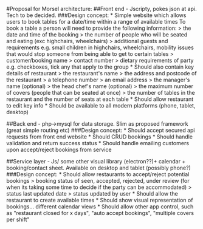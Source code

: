 #Proposal for Morsel architecture: 
##Front end - Jscripty, pokes json at api. Tech to be decided.
###Design concept:
	* Simple website which allows users to book tables for a date/time within a range of available times
	    To book a table a person will need to provide the following information:
	        > the date and time of the booking
	        > the number of people who will be seated and eating (exc highchairs, wheelchairs)
	        > additional guests and requirements e.g. small children in highchairs, wheelchairs,
	          mobility issues that would stop someone from being able to get to certain tables
	        > customer/booking name
	        > contact number
	        > dietary requirements of party e.g. checkboxes, tick any that apply to the group
	* Should also contain key details of restaurant
	        > the restaurant's name
	        > the address and postcode of the restaurant
	        > a telephone number
	        > an email address
	        > the manager's name (optional)
	        > the head chef's name (optional)
	        > the maximum number of covers (people that can be seated at once)
	        > the number of tables in the restaurant and the number of seats at each table
	* Should allow restaurant to edit key info
	* Should be available to all modern platforms (phone, tablet, desktop)  

##Back end - php->mysql for data storage. Slim as proposed framework (great simple routing etc)
###Design concept:
	* Should accept secured api requests from front end website
	* Should CRUD bookings
	* Should handle validation and return success status
	* Should handle emailing customers upon accept/reject bookings from service
	
##Service layer - Js/ some other visual library (electron??)+ calendar + booking/contact sheet.
Available on desktop and tablet (possibly phone?) 
###Design concept:
	* Should allow restaurants to accept/reject potential bookings
	    > booking status of seen, accepted, rejected, under review (for when its taking some time to 
	      decide if the party can be accommodated)
	    > status last updated date
	    > status updated by user
    * Should allow the restaurant to create available times
	* Should show visual representation of bookings... different calendar views
	* Should allow other app control, such as "restaurant closed for x days",
	  "auto accept bookings", "multiple covers per shift"

